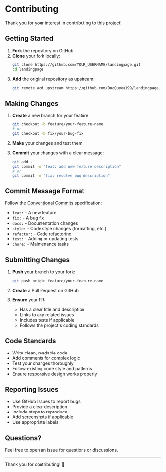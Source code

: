 # Contributing

Thank you for your interest in contributing to this project!

## Getting Started

1. **Fork** the repository on GitHub
2. **Clone** your fork locally:
   ```bash
   git clone https://github.com/YOUR_USERNAME/landingpage.git
   cd landingpage
   ```
3. **Add** the original repository as upstream:
   ```bash
   git remote add upstream https://github.com/DucQuyen199/landingpage.git
   ```

## Making Changes

1. **Create** a new branch for your feature:
   ```bash
   git checkout -b feature/your-feature-name
   # or
   git checkout -b fix/your-bug-fix
   ```

2. **Make** your changes and test them

3. **Commit** your changes with a clear message:
   ```bash
   git add .
   git commit -m "feat: add new feature description"
   # or
   git commit -m "fix: resolve bug description"
   ```

## Commit Message Format

Follow the [Conventional Commits](https://www.conventionalcommits.org/) specification:

- `feat:` - A new feature
- `fix:` - A bug fix
- `docs:` - Documentation changes
- `style:` - Code style changes (formatting, etc.)
- `refactor:` - Code refactoring
- `test:` - Adding or updating tests
- `chore:` - Maintenance tasks

## Submitting Changes

1. **Push** your branch to your fork:
   ```bash
   git push origin feature/your-feature-name
   ```

2. **Create** a Pull Request on GitHub

3. **Ensure** your PR:
   - Has a clear title and description
   - Links to any related issues
   - Includes tests if applicable
   - Follows the project's coding standards

## Code Standards

- Write clean, readable code
- Add comments for complex logic
- Test your changes thoroughly
- Follow existing code style and patterns
- Ensure responsive design works properly

## Reporting Issues

- Use GitHub Issues to report bugs
- Provide a clear description
- Include steps to reproduce
- Add screenshots if applicable
- Use appropriate labels

## Questions?

Feel free to open an issue for questions or discussions.

---

Thank you for contributing! 🚀